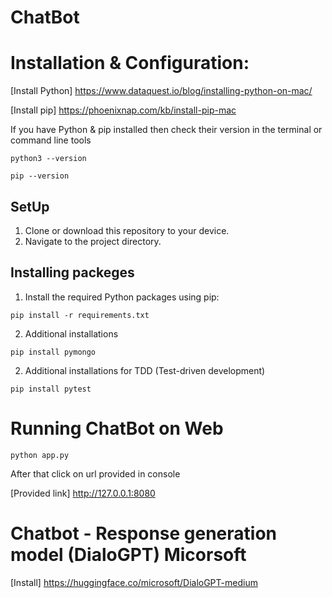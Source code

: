 # ChatBot

# Installation & Configuration:
[Install Python] https://www.dataquest.io/blog/installing-python-on-mac/

[Install pip] https://phoenixnap.com/kb/install-pip-mac

If you have Python & pip installed then check their version in the terminal or command line tools
```
python3 --version
```
```
pip --version
```

## SetUp
1. Clone or download this repository to your device.
2. Navigate to the project directory.

## Installing packeges
1. Install the required Python packages using pip:
```
pip install -r requirements.txt
```
2. Additional installations
```
pip install pymongo
```
2. Additional installations for TDD (Test-driven development)
```
pip install pytest
```

# Running ChatBot on Web
```
python app.py
```
After that click on url provided in console

[Provided link] http://127.0.0.1:8080

# Chatbot - Response generation model (DialoGPT) Micorsoft
[Install] https://huggingface.co/microsoft/DialoGPT-medium
